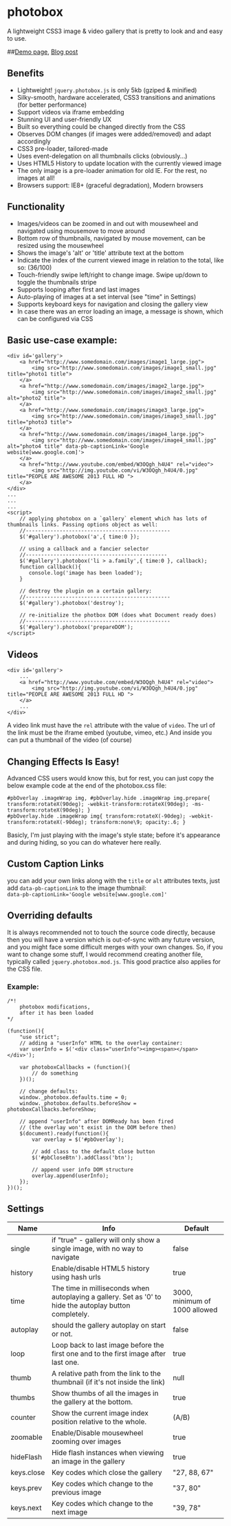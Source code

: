 photobox
========

A lightweight CSS3 image & video gallery that is pretty to look and and easy to use.

##[Demo page](http://dropthebit.com/demos/photobox/), [Blog post](http://dropthebit.com/500/photobox-css3-image-gallery-jquery-plugin/)

## Benefits
*    Lightweight! `jquery.photobox.js` is only 5kb (gziped & minified)
*    Silky-smooth, hardware accelerated, CSS3 transitions and animations (for better performance)
*    Support videos via iframe embedding
*    Stunning UI and user-friendly UX
*    Built so everything could be changed directly from the CSS
*    Observes DOM changes (if images were added/removed) and adapt accordingly
*    CSS3 pre-loader, tailored-made
*    Uses event-delegation on all thumbnails clicks (obviously...)
*    Uses HTML5 History to update location with the currently viewed image
*    The only image is a pre-loader animation for old IE. For the rest, no images at all!
*    Browsers support: IE8+ (graceful degradation), Modern browsers

## Functionality
*    Images/videos can be zoomed in and out with mousewheel and navigated using mousemove to move around
*    Bottom row of thumbnails, navigated by mouse movement, can be resized using the mousewheel
*    Shows the image's 'alt' or 'title' attribute text at the bottom
*    Indicate the index of the current viewed image in relation to the total, like so: (36/100)
*    Touch-friendly swipe left/right to change image. Swipe up/down to toggle the thumbnails stripe
*    Supports looping after first and last images
*    Auto-playing of images at a set interval (see "time" in Settings)
*    Supports keyboard keys for navigation and closing the gallery view
*    In case there was an error loading an image, a message is shown, which can be configured via CSS

## Basic use-case example:
    <div id='gallery'>
        <a href="http://www.somedomain.com/images/image1_large.jpg">
            <img src="http://www.somedomain.com/images/image1_small.jpg" title="photo1 title">
        </a>
        <a href="http://www.somedomain.com/images/image2_large.jpg">
            <img src="http://www.somedomain.com/images/image2_small.jpg" alt="photo2 title">
        </a>
        <a href="http://www.somedomain.com/images/image3_large.jpg">
            <img src="http://www.somedomain.com/images/image3_small.jpg" title="photo3 title">
        </a>
        <a href="http://www.somedomain.com/images/image4_large.jpg">
            <img src="http://www.somedomain.com/images/image4_small.jpg" alt="photo4 title" data-pb-captionLink='Google website[www.google.com]'>
        </a>
        <a href="http://www.youtube.com/embed/W3OQgh_h4U4" rel="video">
            <img src="http://img.youtube.com/vi/W3OQgh_h4U4/0.jpg" title="PEOPLE ARE AWESOME 2013 FULL HD ">
        </a>
    </div>
    ...
    ...
    ...
    <script>
        // applying photobox on a `gallery` element which has lots of thumbnails links. Passing options object as well:
        //-----------------------------------------------
        $('#gallery').photobox('a',{ time:0 });
       
        // using a callback and a fancier selector
        //----------------------------------------------
        $('#gallery').photobox('li > a.family',{ time:0 }, callback);
        function callback(){
           console.log('image has been loaded');
        }
        
        // destroy the plugin on a certain gallery:
        //-----------------------------------------------
        $('#gallery').photobox('destroy');
        
        // re-initialize the photbox DOM (does what Document ready does)
        //-----------------------------------------------
        $('#gallery').photobox('prepareDOM');
    </script>
    
## Videos
    <div id='gallery'>
        ...
        <a href="http://www.youtube.com/embed/W3OQgh_h4U4" rel="video">
            <img src="http://img.youtube.com/vi/W3OQgh_h4U4/0.jpg" title="PEOPLE ARE AWESOME 2013 FULL HD ">
        </a>
        ...
    </div>
    
A video link must have the `rel` attribute with the value of `video`. The url of the link must be the iframe embed (youtube, vimeo, etc.) And inside you can put a thumbnail of the video (of course)

## Changing Effects Is Easy!
Advanced CSS users would know this, but for rest, you can just copy the below example code at the end of the photobox.css file:
    
    #pbOverlay .imageWrap img, #pbOverlay.hide .imageWrap img.prepare{ transform:rotateX(90deg); -webkit-transform:rotateX(90deg); -ms-transform:rotateX(90deg); }
    #pbOverlay.hide .imageWrap img{ transform:rotateX(-90deg); -webkit-transform:rotateX(-90deg); transform:none\9; opacity:.6; }

Basicly, I'm just playing with the image's style state; before it's appearance and during hiding, so you can do whatever here really.

## Custom Caption Links
you can add your own links along with the `title` or `alt` attributes texts, just add `data-pb-captionLink` to the image thumbnail:<br>
`data-pb-captionLink='Google website[www.google.com]'`


## Overriding defaults
It is always recommended not to touch the source code directly, because then you will have a version which is out-of-sync with any future version, and you might face some difficult merges with your own changes.
So, if you want to change some stuff, I would recommend creating another file, typically called `jquery.photobox.mod.js`. This good practice also applies for the CSS file.
### Example:
````
/*!
    photobox modifications,
    after it has been loaded
*/

(function(){
    "use strict";
    // adding a "userInfo" HTML to the overlay container:
    var userInfo = $('<div class="userInfo"><img><span></span></div>');

    var photoboxCallbacks = (function(){
        // do something
    })();

    // change defaults:
    window._photobox.defaults.time = 0;
    window._photobox.defaults.beforeShow = photoboxCallbacks.beforeShow;

    // append "userInfo" after DOMReady has been fired 
	// (the overlay won't exist in the DOM before then)
    $(document).ready(function(){
        var overlay = $('#pbOverlay');

        // add class to the default close button
        $('#pbCloseBtn').addClass('btn');

        // append user info DOM structure
        overlay.append(userInfo);
    });
})();
````

## Settings


Name        | Info                                                                                                     | Default
----------- | -------------------------------------------------------------------------------------------------------- | -----------------------------
single      | if "true" - gallery will only show a single image, with no way to navigate                               | false
history     | Enable/disable HTML5 history using hash urls                                                             | true
time        | The time in milliseconds when autoplaying a gallery. Set as '0' to hide the autoplay button completely.  | 3000, minimum of 1000 allowed
autoplay    | should the gallery autoplay on start or not.                                                             | false
loop        | Loop back to last image before the first one and to the first image after last one.                      | true
thumb       | A relative path from the link to the thumbnail (if it's not inside the link)                             | null
thumbs      | Show thumbs of all the images in the gallery at the bottom.                                              | true
counter     | Show the current image index position relative to the whole.                                             | (A/B)
zoomable    | Enable/Disable mousewheel zooming over images                                                            | true
hideFlash   | Hide flash instances when viewing an image in the gallery                                                | true
keys.close  | Key codes which close the gallery                                                                        | "27, 88, 67"
keys.prev   | Key codes which change to the previous image                                                             | "37, 80"
keys.next   | Key codes which change to the next image                                                                 | "39, 78"
   

